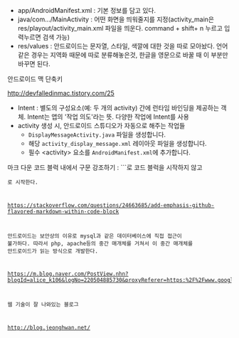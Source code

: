 

* app/AndroidManifest.xml : 기본 정보를 담고 있다.
* java/com…/MainActivity : 어떤 화면을 띄워줄지를 지정(activity_main은 res/playout/activity_main.xml 파일을 띄운다. command + shift+  n 누르고 입력누르면 검색 가능)
* res/values : 안드로이드는 문자열, 스타일, 색깔에 대한 것을 따로 모아놨다. 언어같은 경우는 지역화 때문에 따로 분류해놓은것, 한글을 영문으로 바꿀 때 이 부분만 바꾸면 된다.



안드로이드 맥 단축키

<http://devfalledinmac.tistory.com/25>



* Intent : 별도의 구성요소(예: 두 개의 activity) 간에 런타임 바인딩을 제공하는 객체. Intent는 앱의 '작업 의도'라는 뜻. 다양한 작업에 Intent를 사용
* activity 생성 시, 안드로이드 스튜디오가 자동으로 해주는 작업들
  * `DisplayMessageActivity.java` 파일을 생성합니다.
  * 해당 `activity_display_message.xml` 레이아웃 파일을 생성합니다.
  * 필수 \<activity\> 요소를 `AndroidManifest.xml`에 추가합니다.



마크 다운 코드 블럭 내에서 구문 강조하기 : ```로 코드 블럭을 시작하지 않고 <pre><code>로 시작한다.

<https://stackoverflow.com/questions/24663685/add-emphasis-github-flavored-markdown-within-code-block>



안드로이드는 보안상의 이유로 mysql과 같은 데이터베이스에 직접 접근이 불가하다. 따라서 php, apache등의 중간 매개체를 거쳐서 이 중간 매개체를 안드로이드가 읽는 방식으로 개발한다.

<https://m.blog.naver.com/PostView.nhn?blogId=alice_k106&logNo=220504885730&proxyReferer=https:%2F%2Fwww.google.co.kr%2F>

웹 기술이 잘 나와있는 블로그

<http://blog.jeonghwan.net/>

